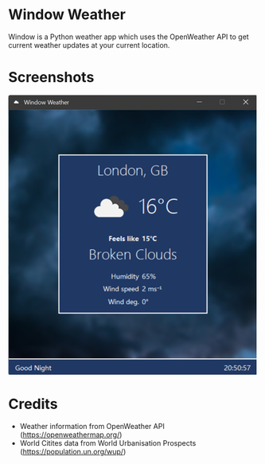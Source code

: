 # Window Weather
Window is a Python weather app which uses the OpenWeather API to get current weather updates at your current location.

# Screenshots

![Screenshot](screenshot.png)

# Credits

- Weather information from OpenWeather API (https://openweathermap.org/)
- World Citites data from World Urbanisation Prospects (https://population.un.org/wup/)
